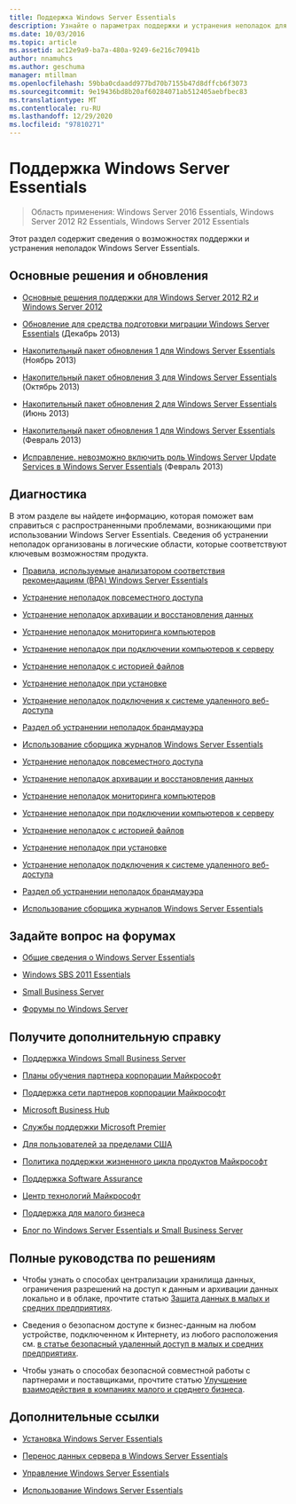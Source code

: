 ```yaml
---
title: Поддержка Windows Server Essentials
description: Узнайте о параметрах поддержки и устранения неполадок для Windows Server Essentials.
ms.date: 10/03/2016
ms.topic: article
ms.assetid: ac12e9a9-ba7a-480a-9249-6e216c70941b
author: nnamuhcs
ms.author: geschuma
manager: mtillman
ms.openlocfilehash: 59bba0cdaadd977bd70b7155b47d8dffcb6f3073
ms.sourcegitcommit: 9e19436bd8b20af60284071ab512405aebfbec83
ms.translationtype: MT
ms.contentlocale: ru-RU
ms.lasthandoff: 12/29/2020
ms.locfileid: "97810271"
---
```

# <a name="support-windows-server-essentials"></a>Поддержка Windows Server Essentials

> Область применения: Windows Server 2016 Essentials, Windows Server 2012 R2 Essentials, Windows Server 2012 Essentials

Этот раздел содержит сведения о возможностях поддержки и устранения неполадок Windows Server Essentials.

## <a name="top-support-solutions-and-updates"></a>Основные решения и обновления

- [Основные решения поддержки для Windows Server 2012 R2 и Windows Server 2012](/previous-versions/windows/it-pro/windows-server-2012-r2-and-2012/hh831490(v=ws.11))

- [Обновление для средства подготовки миграции Windows Server Essentials](https://support.microsoft.com/kb/2908176) (Декабрь 2013)

- [Накопительный пакет обновления 1 для Windows Server Essentials](https://support.microsoft.com/kb/2887595) (Ноябрь 2013)

- [Накопительный пакет обновления 3 для Windows Server Essentials](https://support.microsoft.com/kb/2862551) (Октябрь 2013)

- [Накопительный пакет обновления 2 для Windows Server Essentials](https://support.microsoft.com/kb/2824160) (Июнь 2013)

- [Накопительный пакет обновления 1 для Windows Server Essentials](https://support.microsoft.com/kb/2781267) (Февраль 2013)

- [Исправление. невозможно включить роль Windows Server Update Services в Windows Server Essentials](https://support.microsoft.com/kb/2762663) (Февраль 2013)

## <a name="troubleshoot"></a>Диагностика

В этом разделе вы найдете информацию, которая поможет вам справиться с распространенными проблемами, возникающими при использовании Windows Server Essentials. Сведения об устранении неполадок организованы в логические области, которые соответствуют ключевым возможностям продукта.

- [Правила, используемые анализатором соответствия рекомендациям (BPA) Windows Server Essentials](../migrate/Rules-used-by-the-Windows-Server-Essentials-Best-Practices-Analyzer--BPA--Tool.md)

- [Устранение неполадок повсеместного доступа](Troubleshoot-Anywhere-Access-in-Windows-Server-Essentials.md)

- [Устранение неполадок архивации и восстановления данных](Troubleshoot-computer-backup-and-restore-errors-in-Windows-Server-Essentials.md)

- [Устранение неполадок мониторинга компьютеров](Troubleshoot-computer-monitoring-in-Windows-Server-Essentials.md)

- [Устранение неполадок при подключении компьютеров к серверу](Troubleshoot-connecting-computers-to-the-server-in-Windows-Server-Essentials.md)

- [Устранение неполадок с историей файлов](Troubleshoot-File-History-in-Windows-Server-Essentials.md)

- [Устранение неполадок при установке](Troubleshoot-Windows-Server-Essentials-installation.md)

- [Устранение неполадок подключения к системе удаленного веб-доступа](Troubleshoot-Remote-Web-Access-connectivity-in-Windows-Server-Essentials.md)

- [Раздел об устранении неполадок брандмауэра](Troubleshoot-your-firewall-in-Windows-Server-Essentials.md)

- [Использование сборщика журналов Windows Server Essentials](Use-the-Windows-Server-Essentials-Log-Collector.md)

- [Устранение неполадок повсеместного доступа](../support/Troubleshoot-Anywhere-Access-in-Windows-Server-Essentials.md)

- [Устранение неполадок архивации и восстановления данных](../support/Troubleshoot-computer-backup-and-restore-errors-in-Windows-Server-Essentials.md)

- [Устранение неполадок мониторинга компьютеров](../support/Troubleshoot-computer-monitoring-in-Windows-Server-Essentials.md)

- [Устранение неполадок при подключении компьютеров к серверу](../support/Troubleshoot-connecting-computers-to-the-server-in-Windows-Server-Essentials.md)

- [Устранение неполадок с историей файлов](../support/Troubleshoot-File-History-in-Windows-Server-Essentials.md)

- [Устранение неполадок при установке](../support/Troubleshoot-Windows-Server-Essentials-installation.md)

- [Устранение неполадок подключения к системе удаленного веб-доступа](../support/Troubleshoot-Remote-Web-Access-connectivity-in-Windows-Server-Essentials.md)

- [Раздел об устранении неполадок брандмауэра](../support/Troubleshoot-your-firewall-in-Windows-Server-Essentials.md)

- [Использование сборщика журналов Windows Server Essentials](../support/Use-the-Windows-Server-Essentials-Log-Collector.md)

## <a name="ask-a-question-in-the-forums"></a>Задайте вопрос на форумах

- [Общие сведения о Windows Server Essentials](/answers/topics/windows-server-essentials.html)

- [Windows SBS 2011 Essentials](/answers/topics/windows-small-business-server.html)

- [Small Business Server](/answers/topics/windows-small-business-server.html)

- [Форумы по Windows Server](/answers/topics/windows-server.html)

## <a name="get-additional-help"></a>Получите дополнительную справку

- [Поддержка Windows Small Business Server](https://support.microsoft.com/oas/default.aspx?gprid=1167&st=1&wfxredirect=1&sd=gn)

- [Планы обучения партнера корпорации Майкрософт](https://mspartnerlp.mspartner.microsoft.com/LearningPath/LearningPath/DLPaths?trackId=559&rowId=1078&trackPathId=6605)

- [Поддержка сети партнеров корпорации Майкрософт](https://mspartner.microsoft.com/en/us/Pages/Support/get-support.aspx)

- [Microsoft Business Hub](http://www.microsoftbusinesshub.com/Gigya/Insider)

- [Службы поддержки Microsoft Premier](https://www.microsoft.com/microsoftservices/support.aspx)

- [Для пользователей за пределами США](https://support.microsoft.com/common/international.aspx?&sd=tech)

- [Политика поддержки жизненного цикла продуктов Майкрософт](https://support.microsoft.com/lifecycle/)

- [Поддержка Software Assurance](https://support.microsoft.com/default.aspx?scid=fh;%5Bln%5D;SoftAssurance)

- [Центр технологий Майкрософт](https://www.microsoft.com/mtc/default.aspx)

- [Поддержка для малого бизнеса](https://smallbusiness.support.microsoft.com/contact)

- [Блог по Windows Server Essentials и Small Business Server](/archive/blogs/sbs/)

## <a name="end-to-end-solution-guides"></a>Полные руководства по решениям

- Чтобы узнать о способах централизации хранилища данных, ограничения разрешений на доступ к данным и архивации данных локально и в облаке, прочтите статью [Защита данных в малых и средних предприятиях](/previous-versions/orphan-topics/ws.11/dn582043(v=ws.11)).

- Сведения о безопасном доступе к бизнес-данным на любом устройстве, подключенном к Интернету, из любого расположения см. [в статье безопасный удаленный доступ в малых и средних предприятиях](/previous-versions/windows/it-pro/solutions-guidance/dn629457(v=ws.11)).

- Чтобы узнать о способах безопасной совместной работы с партнерами и поставщиками, прочтите статью [Улучшение взаимодействия в компаниях малого и среднего бизнеса](/previous-versions/windows/it-pro/solutions-guidance/dn747893(v=ws.11)).

## <a name="additional-references"></a>Дополнительные ссылки

- [Установка Windows Server Essentials](../install/Install-Windows-Server-Essentials.md)

- [Перенос данных сервера в Windows Server Essentials](../migrate/Migrate-Server-Data-to-Windows-Server-Essentials.md)

- [Управление Windows Server Essentials](../manage/Manage-Windows-Server-Essentials.md)

- [Использование Windows Server Essentials](../use/Use-Windows-Server-Essentials.md)